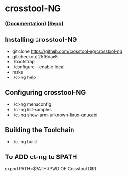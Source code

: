 # crosstool-NG

### ([Documentation](https://crosstool-ng.github.io/docs/)) ([Repo](https://github.com/crosstool-ng/crosstool-ng))

## Installing crosstool-NG
- git clone https://github.com/crosstool-ng/crosstool-ng
- git checkout 25f6dae8
- ./bootstrap
- ./configure --enable-local
- make
- ./ct-ng help 

## Configuring crosstool-NG
- ./ct-ng menuconfig
- ./ct-ng list-samples
- ./ct-ng show-arm-unknown-linux-gnueabi

## Building the Toolchain
- ./ct-ng build


## To ADD ct-ng to $PATH
export PATH=$PATH:(PWD OF Crosstool DIR) 
